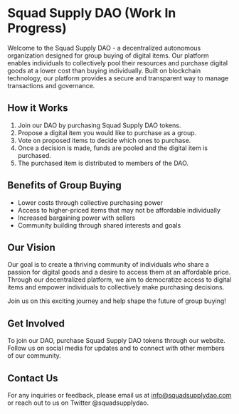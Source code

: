 # Squad Supply DAO (Work In Progress)

Welcome to the Squad Supply DAO - a decentralized autonomous organization designed for group buying of digital items. Our platform enables individuals to collectively pool their resources and purchase digital goods at a lower cost than buying individually. Built on blockchain technology, our platform provides a secure and transparent way to manage transactions and governance.

## How it Works

1. Join our DAO by purchasing Squad Supply DAO tokens.
2. Propose a digital item you would like to purchase as a group.
3. Vote on proposed items to decide which ones to purchase.
4. Once a decision is made, funds are pooled and the digital item is purchased.
5. The purchased item is distributed to members of the DAO.

## Benefits of Group Buying

* Lower costs through collective purchasing power
* Access to higher-priced items that may not be affordable individually
* Increased bargaining power with sellers
* Community building through shared interests and goals

## Our Vision

Our goal is to create a thriving community of individuals who share a passion for digital goods and a desire to access them at an affordable price. Through our decentralized platform, we aim to democratize access to digital items and empower individuals to collectively make purchasing decisions.

Join us on this exciting journey and help shape the future of group buying!

## Get Involved

To join our DAO, purchase Squad Supply DAO tokens through our website. Follow us on social media for updates and to connect with other members of our community.

## Contact Us

For any inquiries or feedback, please email us at info@squadsupplydao.com or reach out to us on Twitter @squadsupplydao.
